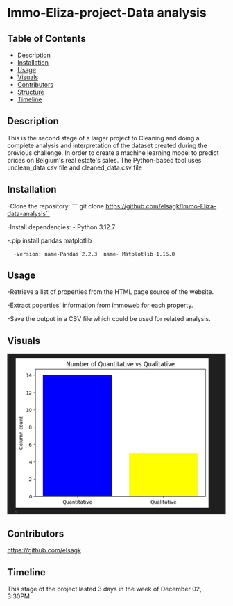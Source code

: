 # Immo-Eliza-project-Data analysis

## Table of Contents
- [Description](#description)
- [Installation](#installation)
- [Usage](#usage)
- [Visuals](#visuals)
- [Contributors](#contributors)
- [Structure](#structure)
- [Timeline](#timeline)
      
      
## Description

This is the second stage of a larger project to  Cleaning and doing a complete analysis and interpretation of the dataset created during the previous challenge. In order to create a machine learning model to predict prices on Belgium's real estate's sales.
The Python-based tool uses unclean_data.csv file and cleaned_data.csv file 

## Installation
 -Clone the repository: ``` git clone https://github.com/elsagk/Immo-Eliza-data-analysis``
 
 -Install dependencies:
   -.Python 3.12.7
   
   -.pip install pandas  matplotlib 
   
      -Version: name-Pandas 2.2.3  name- Matplotlib 1.16.0
## Usage

-Retrieve a list of properties from the HTML page source of the website.

-Extract poperties' information from immoweb for each property.

-Save the output in a CSV file which could be used for related analysis.

## Visuals
![bar graph Qualitative vs Quantitative](./screenshots/image.png)


## Contributors
https://github.com/elsagk

## Timeline
This stage of the project lasted 3 days in the week of December 02, 3:30PM.



